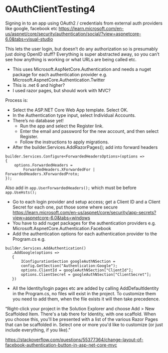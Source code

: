 # OAuthClientTesting4
 

Signing in to an app using OAuth2 / credentials from external auth providers like google, facebook etc
https://learn.microsoft.com/en-us/aspnet/core/security/authentication/social/?view=aspnetcore-6.0&tabs=visual-studio

This lets the user login, but doesn’t do any authorization so is presumably just doing OpenID stuff? Everything is super abstracted away, so you can’t see how anything is working or what URLs are being called etc.

* This uses Microsoft.AspNetCore.Authentication and needs a nuget package for each authentication provider e.g. Microsoft.AspnetCore.Authentication.Twitter
* This is .net 6 and higher?
* I used razor pages, but should work with MVC?

Process is:
* Select the ASP.NET Core Web App template. Select OK.
* In the Authentication type input, select Individual Accounts.
* There’s no database yet!
	* Run the app and select the Register link.
	* Enter the email and password for the new account, and then select Register.
	* Follow the instructions to apply migrations.
* After the builder.Services.AddRazorPages(); add into forward headers
```
builder.Services.Configure<ForwardedHeadersOptions>(options =>
{
    options.ForwardedHeaders =
        ForwardedHeaders.XForwardedFor | ForwardedHeaders.XForwardedProto;
});
```

Also add in ```app.UserForwardedHeaders();``` which must be before ```app.UseHsts();```
* Go to each login provider and setup access; get a Client ID and a Client Secret for each one, put those some where secure
https://learn.microsoft.com/en-us/aspnet/core/security/app-secrets?view=aspnetcore-6.0&tabs=windows
* You have to add nuget packages for the authentication providers e.g. Microsoft.AspnetCore.Authentication.Facebook
* Add the authentication options for each authentication provider to the Program.cs e.g.
```
builder.Services.AddAuthentication()
   .AddGoogle(options =>
   {
       IConfigurationSection googleAuthNSection =
       config.GetSection("Authentication:Google");
       options.ClientId = googleAuthNSection["ClientId"];
       options.ClientSecret = googleAuthNSection["ClientSecret"];
   })
```

* All the Identity/login pages etc are added by calling AddDefaultIdentity in the Program.cs, no files will exist in the project. To customize them you need to add them, when the file exists it will then take precedence.

“Right-click your project in the Solution Explorer and choose Add > New Scaffolded Item. There's a tab there for Identity, with one scaffold. When you choose this, you'll be presented with a list of the various Razor Pages that can be scaffolded in. Select one or more you'd like to customize (or just include everything, if you like).”

https://stackoverflow.com/questions/55377364/change-layout-of-facebook-authentication-button-in-asp-net-core-mvc
